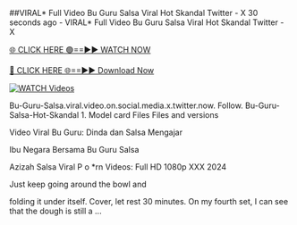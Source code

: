 ##VIRAL* Full Video Bu Guru Salsa Viral Hot Skandal Twitter - X
30 seconds ago -
VIRAL* Full Video Bu Guru Salsa Viral Hot Skandal Twitter - X

[🌐 CLICK HERE 🟢==►► WATCH NOW](https://hqvideonet.blogspot.com/2025/02/ngthb.html)

[🔴 CLICK HERE 🌐==►► Download Now](https://hqvideonet.blogspot.com/2025/02/ngthb.html)

[![WATCH Videos](https://i.imgur.com/dJHk4Zq.gif)](https://hqvideonet.blogspot.com/2025/02/ngthb.html)

Bu-Guru-Salsa.viral.video.on.social.media.x.twitter.now. Follow. Bu-Guru-Salsa-Hot-Skandal 1. Model card Files Files and versions

Video Viral Bu Guru: Dinda dan Salsa Mengajar

Ibu Negara Bersama Bu Guru Salsa

Azizah Salsa Viral P o *rn Videos: Full HD 1080p XXX 2024

Just keep going around the bowl and

folding it under itself. Cover, let rest 30 minutes. On my fourth set, I can see that the dough is still a ...

